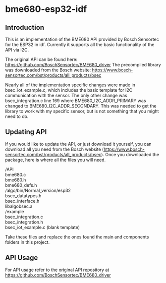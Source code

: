 # bme680-esp32-idf

## Introduction
This is an implementation of the BME680 API provided by Bosch Sensortec for the ESP32 in idf. Currently it supports all the basic functionality of the API via I2C. 

The original API can be found here:
https://github.com/BoschSensortec/BME680_driver
The precompiled library was downloaded from the Bosch website:
https://www.bosch-sensortec.com/bst/products/all_products/bsec

Nearly all of the implementation specific changes were made in bsec_iot_example.c, which includes the basic template for I2C communication with the sensor. The only other change was bsec_integration.c line 169 where BME680_I2C_ADDR_PRIMARY was changed to BME680_I2C_ADDR_SECONDARY. This was needed to get the library to work with my specific sensor, but is not something that you might need to do.

## Updating API
If you would like to update the API, or just download it yourself, you can download all you need from the Bosch website (https://www.bosch-sensortec.com/bst/products/all_products/bsec). Once you downloaded the package, here is where all the files you will need.

/API  
    bme680.c  
    bme680.h  
    bme680_defs.h  
/algo/bin/Normal_version/esp32  
    bsec_datatypes.h  
    bsec_interface.h  
    libalgobsec.a  
/example  
    bsec_integration.c  
    bsec_integration.h  
    bsec_iot_example.c (blank template)  

Take these files and replace the ones found the main and components folders in this project. 

## API Usage
For API usage refer to the original API repository at
https://github.com/BoschSensortec/BME680_driver
